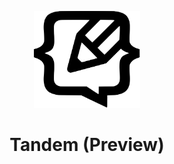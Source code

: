 <p align="center">
  <img src="assets/logo.svg" width="170px">
  <h1 align="center">Tandem (Preview)</h1>
</p>

<br />

